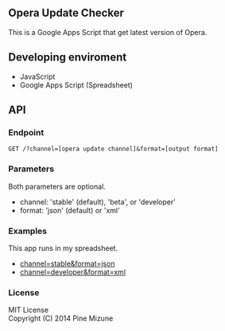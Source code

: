 Opera Update Checker
--------------------

This is a Google Apps Script that get latest version of Opera.

## Developing enviroment

- JavaScript
- Google Apps Script (Spreadsheet)

## API
### Endpoint

```
GET /?channel=[opera update channel]&format=[output format]
```

### Parameters
Both parameters are optional.

- channel: 'stable' (default), 'beta', or 'developer'
- format: 'json' (default) or 'xml'

### Examples
This app runs in my spreadsheet.

- [channel=stable&format=json](https://script.google.com/macros/s/AKfycbydMspXLOzC1Sm3ugkargF-S9pRzSsnAT_J_ywmNz9eGP-EpiP9/exec?channel=stable&format=json)
- [channel=developer&format=xml](https://script.google.com/macros/s/AKfycbydMspXLOzC1Sm3ugkargF-S9pRzSsnAT_J_ywmNz9eGP-EpiP9/exec?channel=developer&format=xml)

### License
MIT License<br />
Copyright (C) 2014 Pine Mizune